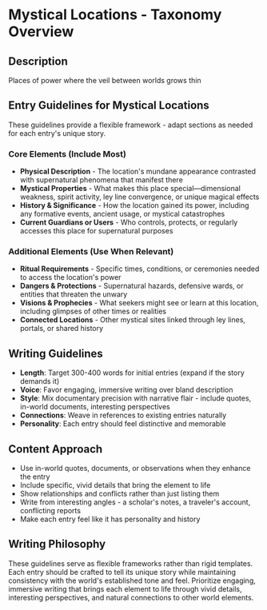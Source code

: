 # Mystical Locations - Taxonomy Overview

## Description
Places of power where the veil between worlds grows thin

## Entry Guidelines for Mystical Locations
These guidelines provide a flexible framework - adapt sections as needed for each entry's unique story.

### Core Elements (Include Most)
- **Physical Description** - The location's mundane appearance contrasted with supernatural phenomena that manifest there
- **Mystical Properties** - What makes this place special—dimensional weakness, spirit activity, ley line convergence, or unique magical effects
- **History & Significance** - How the location gained its power, including any formative events, ancient usage, or mystical catastrophes
- **Current Guardians or Users** - Who controls, protects, or regularly accesses this place for supernatural purposes

### Additional Elements (Use When Relevant)
- **Ritual Requirements** - Specific times, conditions, or ceremonies needed to access the location's power
- **Dangers & Protections** - Supernatural hazards, defensive wards, or entities that threaten the unwary
- **Visions & Prophecies** - What seekers might see or learn at this location, including glimpses of other times or realities
- **Connected Locations** - Other mystical sites linked through ley lines, portals, or shared history

## Writing Guidelines
- **Length**: Target 300-400 words for initial entries (expand if the story demands it)
- **Voice**: Favor engaging, immersive writing over bland description
- **Style**: Mix documentary precision with narrative flair - include quotes, in-world documents, interesting perspectives
- **Connections**: Weave in references to existing entries naturally
- **Personality**: Each entry should feel distinctive and memorable

## Content Approach
- Use in-world quotes, documents, or observations when they enhance the entry
- Include specific, vivid details that bring the element to life
- Show relationships and conflicts rather than just listing them
- Write from interesting angles - a scholar's notes, a traveler's account, conflicting reports
- Make each entry feel like it has personality and history

## Writing Philosophy
These guidelines serve as flexible frameworks rather than rigid templates. Each entry should be crafted to tell its unique story while maintaining consistency with the world's established tone and feel. Prioritize engaging, immersive writing that brings each element to life through vivid details, interesting perspectives, and natural connections to other world elements.
